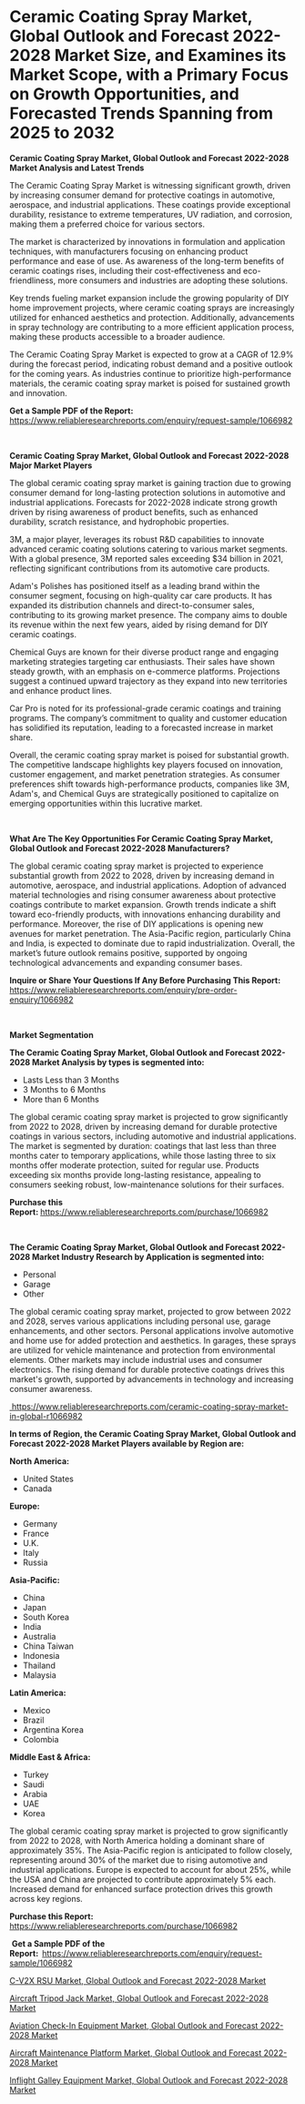 <p><h1>Ceramic Coating Spray Market, Global Outlook and Forecast 2022-2028 Market Size, and Examines its Market Scope, with a Primary Focus on Growth Opportunities, and Forecasted Trends Spanning from 2025 to 2032</h1></p><p><strong>Ceramic Coating Spray Market, Global Outlook and Forecast 2022-2028 Market Analysis and Latest Trends</strong></p>
<p><p>The Ceramic Coating Spray Market is witnessing significant growth, driven by increasing consumer demand for protective coatings in automotive, aerospace, and industrial applications. These coatings provide exceptional durability, resistance to extreme temperatures, UV radiation, and corrosion, making them a preferred choice for various sectors. </p><p>The market is characterized by innovations in formulation and application techniques, with manufacturers focusing on enhancing product performance and ease of use. As awareness of the long-term benefits of ceramic coatings rises, including their cost-effectiveness and eco-friendliness, more consumers and industries are adopting these solutions.</p><p>Key trends fueling market expansion include the growing popularity of DIY home improvement projects, where ceramic coating sprays are increasingly utilized for enhanced aesthetics and protection. Additionally, advancements in spray technology are contributing to a more efficient application process, making these products accessible to a broader audience.</p><p>The Ceramic Coating Spray Market is expected to grow at a CAGR of 12.9% during the forecast period, indicating robust demand and a positive outlook for the coming years. As industries continue to prioritize high-performance materials, the ceramic coating spray market is poised for sustained growth and innovation.</p></p>
<p><strong>Get a Sample PDF of the Report:&nbsp;</strong> <a href="https://www.reliableresearchreports.com/enquiry/request-sample/1066982?utm_campaign=112&utm_medium=2&utm_source=Github&utm_content=ia&utm_term=21032025&utm_id=ceramic-coating-spray-market-global-outlook-and-forecast-2022-2028">https://www.reliableresearchreports.com/enquiry/request-sample/1066982</a></p>
<p>&nbsp;</p>
<p><strong>Ceramic Coating Spray Market, Global Outlook and Forecast 2022-2028 Major Market Players</strong></p>
<p><p>The global ceramic coating spray market is gaining traction due to growing consumer demand for long-lasting protection solutions in automotive and industrial applications. Forecasts for 2022-2028 indicate strong growth driven by rising awareness of product benefits, such as enhanced durability, scratch resistance, and hydrophobic properties.</p><p>3M, a major player, leverages its robust R&D capabilities to innovate advanced ceramic coating solutions catering to various market segments. With a global presence, 3M reported sales exceeding $34 billion in 2021, reflecting significant contributions from its automotive care products.</p><p>Adam's Polishes has positioned itself as a leading brand within the consumer segment, focusing on high-quality car care products. It has expanded its distribution channels and direct-to-consumer sales, contributing to its growing market presence. The company aims to double its revenue within the next few years, aided by rising demand for DIY ceramic coatings.</p><p>Chemical Guys are known for their diverse product range and engaging marketing strategies targeting car enthusiasts. Their sales have shown steady growth, with an emphasis on e-commerce platforms. Projections suggest a continued upward trajectory as they expand into new territories and enhance product lines.</p><p>Car Pro is noted for its professional-grade ceramic coatings and training programs. The company’s commitment to quality and customer education has solidified its reputation, leading to a forecasted increase in market share.</p><p>Overall, the ceramic coating spray market is poised for substantial growth. The competitive landscape highlights key players focused on innovation, customer engagement, and market penetration strategies. As consumer preferences shift towards high-performance products, companies like 3M, Adam's, and Chemical Guys are strategically positioned to capitalize on emerging opportunities within this lucrative market.</p></p>
<p>&nbsp;</p>
<p><strong>What Are The Key Opportunities For Ceramic Coating Spray Market, Global Outlook and Forecast 2022-2028 Manufacturers?</strong></p>
<p><p>The global ceramic coating spray market is projected to experience substantial growth from 2022 to 2028, driven by increasing demand in automotive, aerospace, and industrial applications. Adoption of advanced material technologies and rising consumer awareness about protective coatings contribute to market expansion. Growth trends indicate a shift toward eco-friendly products, with innovations enhancing durability and performance. Moreover, the rise of DIY applications is opening new avenues for market penetration. The Asia-Pacific region, particularly China and India, is expected to dominate due to rapid industrialization. Overall, the market’s future outlook remains positive, supported by ongoing technological advancements and expanding consumer bases.</p></p>
<p><strong>Inquire or Share Your Questions If Any Before Purchasing This Report:</strong> <a href="https://www.reliableresearchreports.com/enquiry/pre-order-enquiry/1066982?utm_campaign=112&utm_medium=2&utm_source=Github&utm_content=ia&utm_term=21032025&utm_id=ceramic-coating-spray-market-global-outlook-and-forecast-2022-2028">https://www.reliableresearchreports.com/enquiry/pre-order-enquiry/1066982</a></p>
<p>&nbsp;</p>
<p><strong>Market Segmentation</strong></p>
<p><strong>The Ceramic Coating Spray Market, Global Outlook and Forecast 2022-2028 Market Analysis by types is segmented into:</strong></p>
<p><ul><li>Lasts Less than 3 Months</li><li>3 Months to 6 Months</li><li>More than 6 Months</li></ul></p>
<p><p>The global ceramic coating spray market is projected to grow significantly from 2022 to 2028, driven by increasing demand for durable protective coatings in various sectors, including automotive and industrial applications. The market is segmented by duration: coatings that last less than three months cater to temporary applications, while those lasting three to six months offer moderate protection, suited for regular use. Products exceeding six months provide long-lasting resistance, appealing to consumers seeking robust, low-maintenance solutions for their surfaces.</p></p>
<p><strong>Purchase this Report:&nbsp;</strong><a href="https://www.reliableresearchreports.com/purchase/1066982?utm_campaign=112&utm_medium=2&utm_source=Github&utm_content=ia&utm_term=21032025&utm_id=ceramic-coating-spray-market-global-outlook-and-forecast-2022-2028">https://www.reliableresearchreports.com/purchase/1066982</a></p>
<p>&nbsp;</p>
<p><strong>The Ceramic Coating Spray Market, Global Outlook and Forecast 2022-2028 Market Industry Research by Application is segmented into:</strong></p>
<p><ul><li>Personal</li><li>Garage</li><li>Other</li></ul></p>
<p><p>The global ceramic coating spray market, projected to grow between 2022 and 2028, serves various applications including personal use, garage enhancements, and other sectors. Personal applications involve automotive and home use for added protection and aesthetics. In garages, these sprays are utilized for vehicle maintenance and protection from environmental elements. Other markets may include industrial uses and consumer electronics. The rising demand for durable protective coatings drives this market's growth, supported by advancements in technology and increasing consumer awareness.</p></p>
<p><a href="https://www.reliableresearchreports.com/ceramic-coating-spray-market-in-global-r1066982?utm_campaign=112&utm_medium=2&utm_source=Github&utm_content=ia&utm_term=21032025&utm_id=ceramic-coating-spray-market-global-outlook-and-forecast-2022-2028">&nbsp;https://www.reliableresearchreports.com/ceramic-coating-spray-market-in-global-r1066982</a></p>
<p><strong>In terms of Region, the Ceramic Coating Spray Market, Global Outlook and Forecast 2022-2028 Market Players available by Region are:</strong></p>
<p>
    <p> <strong> North America: </strong>
        <ul>
            <li>United States</li>
            <li>Canada</li>
        </ul>
        </p> 
    <p> <strong> Europe: </strong>
        <ul>
            <li>Germany</li>
            <li>France</li>
            <li>U.K.</li>
            <li>Italy</li>
            <li>Russia</li>
        </ul>
        </p> 
    <p> <strong> Asia-Pacific: </strong>
        <ul>
            <li>China</li>
            <li>Japan</li>
            <li>South Korea</li>
            <li>India</li>
            <li>Australia</li>
            <li>China Taiwan</li>
            <li>Indonesia</li>
            <li>Thailand</li>
            <li>Malaysia</li>
        </ul>
        </p> 
    <p> <strong> Latin America: </strong>
        <ul>
            <li>Mexico</li>
            <li>Brazil</li>
            <li>Argentina Korea</li>
            <li>Colombia</li>
        </ul>
        </p> 
    <p> <strong> Middle East & Africa: </strong>
        <ul>
            <li>Turkey</li>
            <li>Saudi</li>
            <li>Arabia</li>
            <li>UAE</li>
            <li>Korea</li>
        </ul>
    </p>
    </p>
<p><p>The global ceramic coating spray market is projected to grow significantly from 2022 to 2028, with North America holding a dominant share of approximately 35%. The Asia-Pacific region is anticipated to follow closely, representing around 30% of the market due to rising automotive and industrial applications. Europe is expected to account for about 25%, while the USA and China are projected to contribute approximately 5% each. Increased demand for enhanced surface protection drives this growth across key regions.</p></p>
<p><strong>Purchase this Report: </strong><a href="https://www.reliableresearchreports.com/purchase/1066982?utm_campaign=112&utm_medium=2&utm_source=Github&utm_content=ia&utm_term=21032025&utm_id=ceramic-coating-spray-market-global-outlook-and-forecast-2022-2028">https://www.reliableresearchreports.com/purchase/1066982</a></p>
<p>&nbsp;<strong>Get a Sample PDF of the Report:&nbsp;&nbsp;</strong><a href="https://www.reliableresearchreports.com/enquiry/request-sample/1066982?utm_campaign=112&utm_medium=2&utm_source=Github&utm_content=ia&utm_term=21032025&utm_id=ceramic-coating-spray-market-global-outlook-and-forecast-2022-2028">https://www.reliableresearchreports.com/enquiry/request-sample/1066982</a></p>
<p><strong></strong></p>
<p><p><a href="https://github.com/marcayaminig/Market-Research-Report-List-1/blob/main/c-v2x-rsu-market-global-outlook-and-forecast-2022-2028-market.md?utm_campaign=112&utm_medium=2&utm_source=Github&utm_content=ia&utm_term=21032025&utm_id=ceramic-coating-spray-market-global-outlook-and-forecast-2022-2028">C-V2X RSU Market, Global Outlook and Forecast 2022-2028 Market</a></p><p><a href="https://github.com/phillpfantis/Market-Research-Report-List-1/blob/main/aircraft-tripod-jack-market-global-outlook-and-forecast-2022-2028-market.md?utm_campaign=112&utm_medium=2&utm_source=Github&utm_content=ia&utm_term=21032025&utm_id=ceramic-coating-spray-market-global-outlook-and-forecast-2022-2028">Aircraft Tripod Jack Market, Global Outlook and Forecast 2022-2028 Market</a></p><p><a href="https://github.com/awwqamet/Market-Research-Report-List-1/blob/main/aviation-check-in-equipment-market-global-outlook-and-forecast-2022-2028-market.md?utm_campaign=112&utm_medium=2&utm_source=Github&utm_content=ia&utm_term=21032025&utm_id=ceramic-coating-spray-market-global-outlook-and-forecast-2022-2028">Aviation Check-In Equipment Market, Global Outlook and Forecast 2022-2028 Market</a></p><p><a href="https://github.com/asoauoldag3n/Market-Research-Report-List-1/blob/main/aircraft-maintenance-platform-market-global-outlook-and-forecast-2022-2028-market.md?utm_campaign=112&utm_medium=2&utm_source=Github&utm_content=ia&utm_term=21032025&utm_id=ceramic-coating-spray-market-global-outlook-and-forecast-2022-2028">Aircraft Maintenance Platform Market, Global Outlook and Forecast 2022-2028 Market</a></p><p><a href="https://github.com/stuwinawisa/Market-Research-Report-List-1/blob/main/inflight-galley-equipment-market-global-outlook-and-forecast-2022-2028-market.md?utm_campaign=112&utm_medium=2&utm_source=Github&utm_content=ia&utm_term=21032025&utm_id=ceramic-coating-spray-market-global-outlook-and-forecast-2022-2028">Inflight Galley Equipment Market, Global Outlook and Forecast 2022-2028 Market</a></p></p>